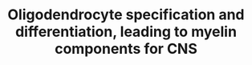 ---
annotations:
- id: CL:0000328
  parent: native cell
  type: Cell Type Ontology
  value: myelin accumulating cell
- id: CL:0000125
  parent: animal cell
  type: Cell Type Ontology
  value: glial cell
- id: PW:0000004
  parent: regulatory pathway
  type: Pathway Ontology
  value: regulatory pathway
- id: CL:0000128
  parent: animal cell
  type: Cell Type Ontology
  value: oligodendrocyte
- id: CL:0000328
  parent: native cell
  type: Cell Type Ontology
  value: myelin accumulating cell
- id: CL:0000125
  parent: animal cell
  type: Cell Type Ontology
  value: glial cell
- id: CL:0002453
  parent: animal cell
  type: Cell Type Ontology
  value: oligodendrocyte precursor cell
authors:
- Jessev1993
- Egonw
- DeSl
- Khanspers
- Eweitz
- Finterly
- Mkutmon
citedin:
- link: 10.1080/15622975.2023.2281514
  title: Interactive neuroinflammation pathways and transcriptomics-based identification
    of drugs and chemical compounds for schizophrenia (2023)
communities:
- ontox
description: Oligodendrocyte differentiation and specification.  Also the composition
  of the myelin sheaths.
last-edited: 2024-03-28
ndex: 84a25fce-8b6a-11eb-9e72-0ac135e8bacf
organisms:
- Homo sapiens
redirect_from:
- /index.php/Pathway:WP4304
- /instance/WP4304
- /instance/WP4304_r129364
revision: r129364
schema-jsonld:
- '@context': https://schema.org/
  '@id': https://wikipathways.github.io/pathways/WP4304.html
  '@type': Dataset
  creator:
    '@type': Organization
    name: WikiPathways
  description: Oligodendrocyte differentiation and specification.  Also the composition
    of the myelin sheaths.
  keywords:
  - BMP2
  - BMP4
  - CNPase
  - CNTF
  - CXCL1
  - CXCL2
  - Cerebrosides 22,7%
  - Cholesterol 27%
  - FGF
  - Gli2
  - IGF-1
  - IL1b
  - LIF
  - Lecithins 11,2%
  - MAG
  - MBP
  - MOG
  - Mash1
  - MyT1
  - Nkx-2.2
  - Nkx-2.6
  - OMG
  - Olig1
  - Olig2
  - PDGF
  - PLP1
  - Phosphatidylcholine
  - Phosphatidylserine 4,8%
  - SHH
  - SOX-10
  - SOX-5
  - SOX-6
  - SOX-8
  - SOX-9
  - Sphingomyelin 7,9%
  - Sulfatide 3,8%
  - T3
  - TNFa
  - bFGF
  - phosphatidic acid
  - phosphatidylethanolamines
  - phosphatidylinositol
  license: CC0
  name: Oligodendrocyte specification and differentiation, leading to myelin components
    for CNS
seo: CreativeWork
title: Oligodendrocyte specification and differentiation, leading to myelin components
  for CNS
wpid: WP4304
---
